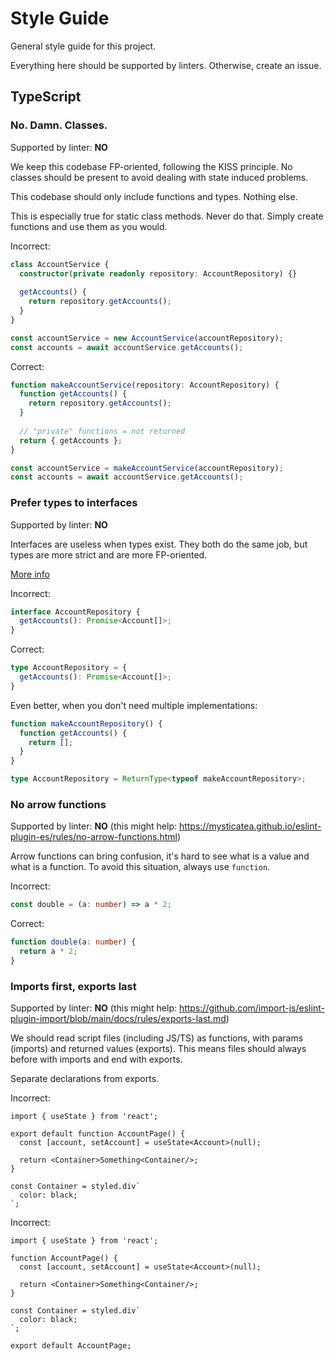 # Style Guide

General style guide for this project.

Everything here should be supported by linters. Otherwise, create an issue.

## TypeScript

### No. Damn. Classes.

Supported by linter: **NO**

We keep this codebase FP-oriented, following the KISS principle. No classes should be present to avoid dealing with
state induced problems.

This codebase should only include functions and types. Nothing else.

This is especially true for static class methods. Never do that. Simply create functions and use them as you would.

Incorrect:
```ts
class AccountService {
  constructor(private readonly repository: AccountRepository) {}
  
  getAccounts() {
    return repository.getAccounts();
  }
}

const accountService = new AccountService(accountRepository);
const accounts = await accountService.getAccounts();
```

Correct:
```ts
function makeAccountService(repository: AccountRepository) {
  function getAccounts() {
    return repository.getAccounts();
  }
  
  // "private" functions = not returned
  return { getAccounts };
}

const accountService = makeAccountService(accountRepository);
const accounts = await accountService.getAccounts();
```

### Prefer types to interfaces

Supported by linter: **NO**

Interfaces are useless when types exist. They both do the same job, but types are more strict and are more FP-oriented.

[More info](https://fettblog.eu/tidy-typescript-prefer-type-aliases/)

Incorrect:
```ts
interface AccountRepository {
  getAccounts(): Promise<Account[]>;
}
```

Correct:
```ts
type AccountRepository = {
  getAccounts(): Promise<Account[]>;
}
```

Even better, when you don't need multiple implementations:
```ts
function makeAccountRepository() {
  function getAccounts() {
    return [];
  }
}

type AccountRepository = ReturnType<typeof makeAccountRepository>;
```

### No arrow functions

Supported by linter: **NO** (this might help: https://mysticatea.github.io/eslint-plugin-es/rules/no-arrow-functions.html)

Arrow functions can bring confusion, it's hard to see what is a value and what is a function. To avoid this situation,
always use `function`.

Incorrect:
```ts
const double = (a: number) => a * 2;
```

Correct:
```ts
function double(a: number) {
  return a * 2;
}
```

### Imports first, exports last

Supported by linter: **NO** (this might help: https://github.com/import-js/eslint-plugin-import/blob/main/docs/rules/exports-last.md)

We should read script files (including JS/TS) as functions, with params (imports) and returned values (exports). This
means files should always before with imports and end with exports.

Separate declarations from exports.

Incorrect:
```tsx
import { useState } from 'react';

export default function AccountPage() {
  const [account, setAccount] = useState<Account>(null);
  
  return <Container>Something<Container/>;
}

const Container = styled.div`
  color: black;
`;
```

Incorrect:
```tsx
import { useState } from 'react';

function AccountPage() {
  const [account, setAccount] = useState<Account>(null);

  return <Container>Something<Container/>;
}

const Container = styled.div`
  color: black;
`;

export default AccountPage;
```
